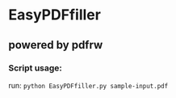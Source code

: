 # EasyPDFfiller 
## powered by pdfrw

### Script usage:
run: `python EasyPDFfiller.py sample-input.pdf`
